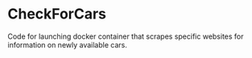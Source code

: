 # CheckForCars
Code for launching docker container that scrapes specific websites for information on newly available cars.
